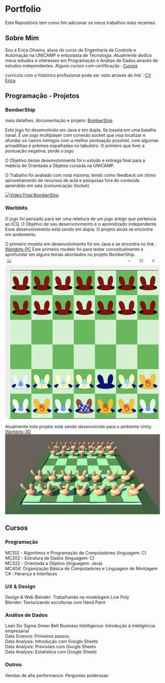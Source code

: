 # Portfolio
Este Repositório tem como fim adicionar os meus trabalhos mais recentes

## Sobre Mim  

Sou a Erica Oliveira, aluna do curso de Engenharia de Controle e Automação na UNICAMP e entusiasta de Tecnologia. 
Atualmente dedico meus estudos e interesses em Programação e Análise de Dados através de estudos independentes.
Alguns cursos com certificação : [Cursos](https://github.com/lynapax/Portfolio#cursos)

curriculo com o histórico profissional pode ser visto através do link : [CV Erica](https://github.com/lynapax/Portfolio/blob/main/curriculo%20-%20Erica%20Yuri%20Nunes%20de%20Oliveira%20(1).pdf)


## Programação - Projetos

### BomberShip 

mais detalhes, documentação e projeto: [BomberShip](https://github.com/e196486/TimEca/blob/master/BomberShip/README.md)

Este jogo foi desenvolvido em Java e em dupla. Se baseia em uma batalha naval.
É um jogo multiplayer com conexão socket que visa localizar e afundar os navios inimigos com a melhor pontuação possível, com algumas armadilhas e prêmios espalhadas no tabuleiro. O primeiro que tiver a pontuação negativa, perde o jogo. 

O Objetivo desse desenvolvimento foi o estudo e entrega final para a matéria de Orientada a Objetos cursada na UNICAMP. 

O Trabalho foi avaliado com nota máxima, tendo como feedback um ótimo aproveitamento de recursos de aula e pesquisas fora do conteúdo aprendido em sala (comunicação Socket)

[![Video Final BomberShip](http://img.youtube.com/vi/GAyS4o4REPg/0.jpg)](https://youtu.be/GAyS4o4REPg)

### Warbbits 

O jogo foi pensado para ser uma releitura de um jogo antigo que pertencia ao ICQ. 
O Objetivo de seu desenvolvimento é o aprendizado independente. Esse desenvolvimento está sendo em dupla. O projeto ainda se encontra em andamento. 

O primeiro modelo em desenvolvimento foi em Java e se encontra no link : 
[Warbbits-PC](https://github.com/Mauxin/Warbbits-PC)
Este primeiro modelo foi para testar conceitualmente e aprofundar em alguns temas abordados no projeto BomberShip. 
![imagem da Batalha](https://github.com/Mauxin/Warbbits-PC/blob/main/images/tela%20warbbits.png)

Atualmente este projeto está sendo desenvolvido para o ambiente Unity.
[Warbbits-3D](https://github.com/lynapax/Warbbits/)
![Rascunho da Imagem de Batalha](https://github.com/lynapax/Warbbits/blob/main/Data/Tabuleiro%20montado%203D%20-%20rascunho.png)

## Cursos 

### Programação 
  
 MC102 - Algoritmos e Programação de Computadores (linguagem: C)  
 MC202 - Estrutura de Dados (linguagem: C)  
 MC322 - Orientada a Objetos (linguagem: Java)  
 MC404: Organização Básica de Computadores e Linguagem de Montagem  
 C# : Herança e Interfaces 
 
 ### UX & Design
 
 Design & Web 
 Blender: Trabalhando na modelagem Low Poly  
 Blender: Texturizando esculturas com Hand Paint  
 
 
 ### Análise de Dados 
 
 Lean Six Sigma Green Belt 
 Business Intelligence: Introdução à inteligência empresarial  
 Data Science: Primeiros passos  
 Data Analysis: Introdução com Google Sheets  
 Data Analysis: Previsões com Google Sheets  
 Data Analysis: Estatística com Google Sheets 
 
 ### Outros 

 Vendas de alta performance: Perguntas poderosas  
